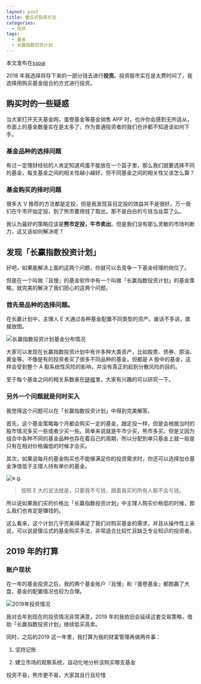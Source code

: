 ```yaml
---
layout: post
title: 傻瓜式投资方法
categories: 
  - 投资
tags:
  - 基金
  - 长赢指数投资计划
---
```

本文发布在[sspai](https://sspai.com/post/52810)

2018 年我选择将存下来的一部分钱去进行**投资**。投资股市实在是太费时间了，我选择用购买基金组合的方式进行投资。

## 购买时的一些疑惑

当大家打开天天基金网，蛋卷基金等基金销售 APP 时，也许你会感到无所适从，市面上的基金数量实在是太多了，作为普通投资者的我们也许都不知道该如何下手。

### 基金品种的选择问题

有过一定理财经验的人肯定知道鸡蛋不能放在一个篮子里，那么我们就要选择不同的基金，每支基金之间的相关性越小越好。但不同基金之间的相关性又该怎么算？

### 基金购买的择时问题

很多大 V 推荐的方法都是定投，但是我发现盲目定投的效益并不是很好。万一我们在牛市开始定投，到了熊市要用钱了取出，那不是白白的亏钱当韭菜了么。

我认为最好的策略应该是**熊市定投，牛市卖出**。但是我们没有那么灵敏的市场判断力，这又该如何解决呢？

## 发现「长赢指数投资计划」

好吧，如果能解决上面的这两个问题，你就可以去竞争一下基金经理的岗位了。

但是在一个叫做『且慢』的基金软件中有一个叫做「长赢指数投资计划」的基金策略，就完美的解决了我们担心的这两个问题。

### 首先是品种的选择问题。

在长赢计划中，主理人 E 大通过各种基金配置不同类型的资产。废话不多说，直接放图。

![长赢指数投资计划基金分布情况](https://i.loli.net/2019/02/04/5c5715b43e552.png)

大家可以发现在长赢指数投资计划中有许多种大类资产，比如股票、债券、原油、黄金等。不像是有的投资者买了很多不同品种的基金，但都是 A 股中的基金，这样会受到整个 A 股系统性风险的影响，并没有真正的起到分散风险的目的。

至于每个基金之间的相关系数表在[链接](https://qieman.com/longwin/analyze?investType=E)里，大家有兴趣的可以研究一下。

### 另外一个问题就是何时买入

我觉得这个问题可以在「长赢指数投资计划」中得到完美解答。

首先，这个基金策略每个月都会购买一定的基金，跟定投一样，但是会根据当时的股市情况多买一些或者少买一些。简单来说就是牛市少买，熊市多买。但是又因为组合中各种不同的基金品种也存在着自己的周期，所以分配到单只基金上就一般是只有在相对价格偏低的时候才会买。

其次，如果说每月的基金购买也不能够满足你的投资需求时，你还可以选择加仓基金净值低于主理人持有单价的基金。

![e.g.](https://i.loli.net/2019/02/04/5c5728b1b0795.png)

> 按照 E 大的说法就是，只要我不亏钱，跟着我买的所有人都不会亏钱。

所以说如果我们买的价格比「长赢指数投资计划」中主理人购买价格低的时候，那么我们也肯定是赚钱的。

这么看来，这个计划几乎完美得满足了我们对购买基金的需求，并且从操作性上来说，可以说是傻瓜式的基金购买手法，非常适合比较忙且缺乏专业知识的投资者。

## 2019 年的打算

### 账户现状

在一年的基金投资之后，我的两个基金账户『且慢』和『蛋卷基金』都跑赢了大盘，基金的配置情况也较为合理。

![2019年投资情况](https://i.loli.net/2019/02/03/5c569a5495e26.png)

我对去年到现在的投资情况非常满意，2019 年的我依旧会延续这套交易策略，借助「长赢指数投资计划」继续低买高卖。

同时，之后的2019 这一年里，我打算为我的财富管理再做两件事：

  1.  坚持记账

  2. 建立市场的观察系统，自动化地分析该购买哪支基金

投资不易，熊市更不易，大家其且行且珍惜

